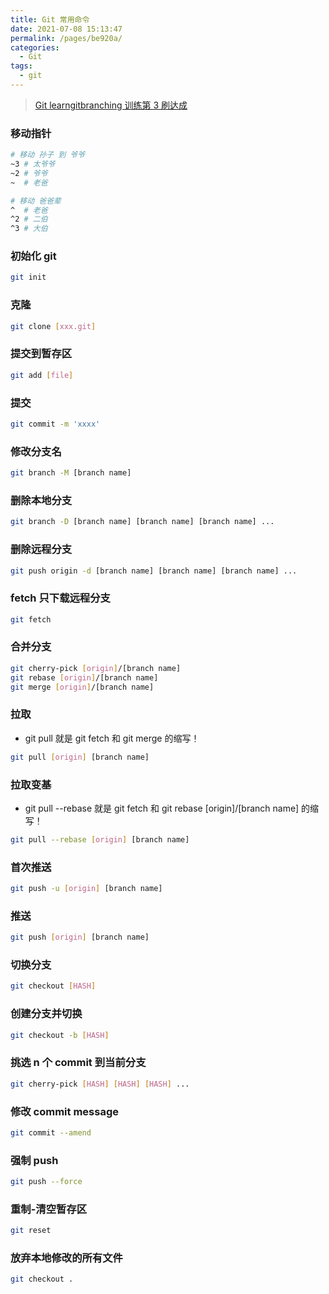 ```yaml
---
title: Git 常用命令
date: 2021-07-08 15:13:47
permalink: /pages/be920a/
categories:
  - Git
tags:
  - git
---
```


> [Git learngitbranching 训练第 3 刷达成](https://learngitbranching.js.org/?locale=zh_CN)

### 移动指针

```bash
# 移动 孙子 到 爷爷
~3 # 太爷爷
~2 # 爷爷
~  # 老爸

# 移动 爸爸辈
^  # 老爸
^2 # 二伯
^3 # 大伯
```

<!-- more -->

### 初始化 git

```bash
git init
```

### 克隆

```bash
git clone [xxx.git]
```

### 提交到暂存区

```bash
git add [file]
```

### 提交

```bash
git commit -m 'xxxx'
```

### 修改分支名

```bash
git branch -M [branch name]
```

### 删除本地分支

```bash
git branch -D [branch name] [branch name] [branch name] ...
```

### 删除远程分支

```bash
git push origin -d [branch name] [branch name] [branch name] ...
```

### fetch 只下载远程分支

```bash
git fetch
```

### 合并分支

```bash
git cherry-pick [origin]/[branch name]
git rebase [origin]/[branch name]
git merge [origin]/[branch name]
```

### 拉取

- git pull 就是 git fetch 和 git merge 的缩写！

```bash
git pull [origin] [branch name]
```

### 拉取变基

- git pull --rebase 就是 git fetch 和 git rebase [origin]/[branch name] 的缩写！

```bash
git pull --rebase [origin] [branch name]
```

### 首次推送

```bash
git push -u [origin] [branch name]
```

### 推送

```bash
git push [origin] [branch name]
```

### 切换分支

```bash
git checkout [HASH]
```

### 创建分支并切换

```bash
git checkout -b [HASH]
```

### 挑选 n 个 commit 到当前分支

```bash
git cherry-pick [HASH] [HASH] [HASH] ...
```

### 修改 commit message

```bash
git commit --amend
```

### 强制 push

```bash
git push --force
```

### 重制-清空暂存区

```bash
git reset
```

### 放弃本地修改的所有文件

```bash
git checkout .
```
